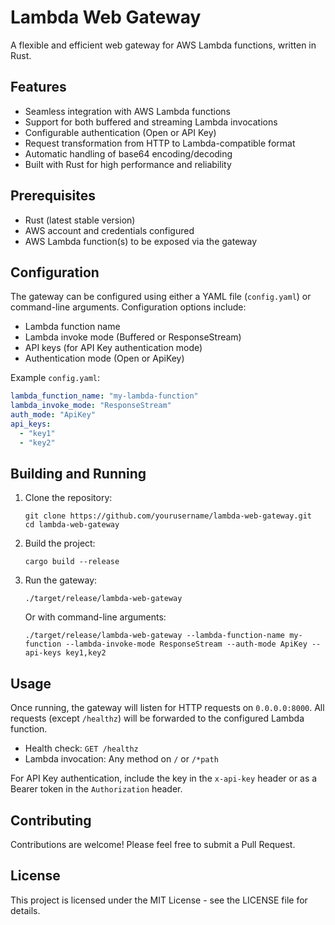 # Lambda Web Gateway

A flexible and efficient web gateway for AWS Lambda functions, written in Rust.

## Features

- Seamless integration with AWS Lambda functions
- Support for both buffered and streaming Lambda invocations
- Configurable authentication (Open or API Key)
- Request transformation from HTTP to Lambda-compatible format
- Automatic handling of base64 encoding/decoding
- Built with Rust for high performance and reliability

## Prerequisites

- Rust (latest stable version)
- AWS account and credentials configured
- AWS Lambda function(s) to be exposed via the gateway

## Configuration

The gateway can be configured using either a YAML file (`config.yaml`) or command-line arguments. Configuration options include:

- Lambda function name
- Lambda invoke mode (Buffered or ResponseStream)
- API keys (for API Key authentication mode)
- Authentication mode (Open or ApiKey)

Example `config.yaml`:

```yaml
lambda_function_name: "my-lambda-function"
lambda_invoke_mode: "ResponseStream"
auth_mode: "ApiKey"
api_keys:
  - "key1"
  - "key2"
```

## Building and Running

1. Clone the repository:
   ```
   git clone https://github.com/yourusername/lambda-web-gateway.git
   cd lambda-web-gateway
   ```

2. Build the project:
   ```
   cargo build --release
   ```

3. Run the gateway:
   ```
   ./target/release/lambda-web-gateway
   ```

   Or with command-line arguments:
   ```
   ./target/release/lambda-web-gateway --lambda-function-name my-function --lambda-invoke-mode ResponseStream --auth-mode ApiKey --api-keys key1,key2
   ```

## Usage

Once running, the gateway will listen for HTTP requests on `0.0.0.0:8000`. All requests (except `/healthz`) will be forwarded to the configured Lambda function.

- Health check: `GET /healthz`
- Lambda invocation: Any method on `/` or `/*path`

For API Key authentication, include the key in the `x-api-key` header or as a Bearer token in the `Authorization` header.

## Contributing

Contributions are welcome! Please feel free to submit a Pull Request.

## License

This project is licensed under the MIT License - see the LICENSE file for details.

